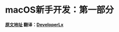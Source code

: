 # macOS新手开发：第一部分

#### [原文地址](https://www.raywenderlich.com/151741/macos-development-beginners-part-1) 翻译：[DeveloperLx](http://weibo.com/DeveloperLx)
